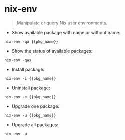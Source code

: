 # nix-env

> Manipulate or query Nix user environments.

- Show available package with name or without name:

`nix-env -qa {{pkg_name}}`

- Show the status of available packages:

`nix-env -qas`

- Install package:

`nix-env -i {{pkg_name}}`

- Uninstall package:

`nix-env -e {{pkg_name}}`

- Upgrade one package:

`nix-env -u {{pkg_name}}`

- Upgrade all packages:

`nix-env -u`

